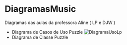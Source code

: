 # DiagramasMusic
Diagramas das aulas da professora Aline ( LP e DJW ) 

- Diagrama de Casos de Uso Puzzle
  ![DiagramaUsoLp](https://github.com/Fernanda-Marcelino/DiagramasMusic/assets/128320607/c54eb223-9cef-4b7d-915c-0d3e874fe2d5)
  <br>
- Diagrama de Classe Puzzle </br>
